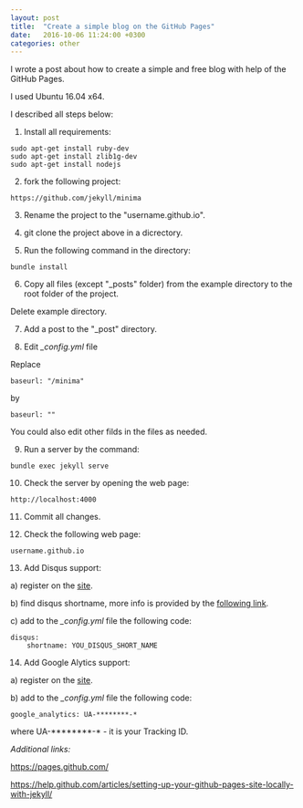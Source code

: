 ```yaml
---
layout: post
title:  "Create a simple blog on the GitHub Pages"
date:   2016-10-06 11:24:00 +0300
categories: other
---
```


I wrote a post about how to create a simple and free blog with help of the GitHub Pages.

I used Ubuntu 16.04 x64.

I described all steps below:

1) Install all requirements:

```
sudo apt-get install ruby-dev
sudo apt-get install zlib1g-dev
sudo apt-get install nodejs
```

2) fork the following project:

```
https://github.com/jekyll/minima
```

3) Rename the project to the "username.github.io".

4) git clone the project above in a dicrectory.

5) Run the following command in the directory:

```
bundle install
```

6) Copy all files (except "_posts" folder) from the example directory to the root folder of the project.

Delete example directory.

7) Add a post to the "_post" directory.

8) Edit *_config.yml* file

Replace

```
baseurl: "/minima"
```

by

```
baseurl: ""
```

You could also edit other filds in the files as needed.

9) Run a server by the command:

```
bundle exec jekyll serve
```

10) Check the server by opening the web page:

```
http://localhost:4000
```

11) Сommit all changes.

12) Check the following web page: 

```
username.github.io
```

13) Add Disqus support:

a) register on the [site](https://disqus.com/).

b) find disqus shortname, more info is provided by the [following link](
https://help.disqus.com/customer/portal/articles/466208).

c) add to the *_config.yml* file the following code:

```
disqus:
    shortname: YOU_DISQUS_SHORT_NAME
```

14) Add Google Alytics support:

a) register on the [site](https://analytics.google.com/analytics/web/).

b) add to the *_config.yml* file the following code:

```
google_analytics: UA-********-*
```

where UA-********-* - it is your Tracking ID.

*Additional links:*

https://pages.github.com/

https://help.github.com/articles/setting-up-your-github-pages-site-locally-with-jekyll/
